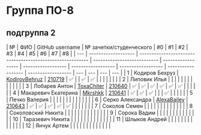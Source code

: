 # Группа ПО-8

## подгруппа 2

| №   | ФИО                 | GitHub username                                           | № зачетки/студенческого     | #0                 | #1                 | #2                 | #3                 | #4                 | #5                 | #6  | #7  | #8  |
| --- | ------------------- | --------------------------------------------------------- | --------------------------- | ------------------ | ------------------ | ------------------ | ------------------ | ------------------ | ------------------ | --- | --- | --- | --- |
| 1   | Кодиров Бехруз      | [KodirovBehruz](https://github.com/KodirovBehruz)         | [210719](./trunk/PO210719/) | :white_check_mark: |                    | :white_check_mark: | :white_check_mark: |                    |                    |     |     |     |     |
| 2   | Липовик Илья        |                                                           |                             |                    |                    |                    |                    |                    |                    |     |     |     |     |
| 3   | Лобарев Антон       | [ToxaChiter](https://github.com/ToxaChiter "GitHub link") | [210640](./trunk/PO210640/) | :white_check_mark: | :white_check_mark: | :white_check_mark: | :white_check_mark: | :white_check_mark: | :white_check_mark: |     |     |     |     |
| 4   | Макаревич Екатерина | [Mkrshkk](https://github.com/Mkrshkk)                     | [210641](./trunk/PO210641/) | :white_check_mark: | :white_check_mark: | :white_check_mark: |                    |                    | :white_check_mark: |     |     |     |     |
| 5   | Печко Валерия       |                                                           |                             |                    |                    |                    |                    |                    |                    |     |     |     |     |
| 6   | Серко Александра    | [AlexaBailey](https://github.com/AlexaBailey)             | [210643](./trunk/PO210643/) | :white_check_mark: | :white_check_mark: | :white_check_mark: | :white_check_mark: | :white_check_mark: |                    |     |     |     |     |
| 7   | Соколов Семен       |                                                           |                             |                    |                    |                    |                    |                    |                    |     |     |     |     |
| 8   | Соколовский Никита  |                                                           |                             |                    |                    |                    |                    |                    |                    |     |     |     |     |
| 9   | Сорока Вадим        |                                                           |                             |                    |                    |                    |                    |                    |                    |     |     |     |     |
| 10  | Таразевич Никита    |                                                           |                             |                    |                    |                    |                    |                    |                    |     |     |     |     |
| 11  | Шлыков Андрей       |                                                           |                             |                    |                    |                    |                    |                    |                    |     |     |     |     |
| 12  | Янчук Артем         |                                                           |                             |                    |                    |                    |                    |                    |                    |     |     |     |     |
